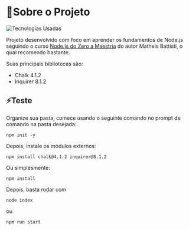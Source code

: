 # 📜Sobre o Projeto

![Tecnologias Usadas](https://skillicons.dev/icons?i=nodejs,js&paperline=3)

Projeto desenvolvido com foco em aprender os fundamentos de Node.js seguindo o curso [Node.js do Zero a Maestria](https://www.udemy.com/course/nodejs-do-zero-a-maestria-com-diversos-projetos/?couponCode=UPGRADE02223) do autor Matheis Battisti, o qual recomendo bastante. 

Suas principais bibliotecas são:
- Chalk 4.1.2
- Inquirer 8.1.2
## ⚡Teste
Organize sua pasta, comece usando o seguinte comando no prompt de comando na pasta desejada:
```shell
npm init -y
```
Depois, instale os módulos externos:
```shell
npm install chalk@4.1.2 inquirer@8.1.2
```
Ou simplesmente:
``` shell
npm install
```

Depois, basta rodar com 
```shell
node index
```
ou
```shell
npm run start
```
